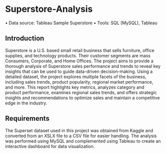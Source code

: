 # Superstore-Analysis
• Data source: Tableau Sample Superstore
• Tools: SQL (MySQL), Tableau

## Introduction
Superstore is a U.S. based small retail business that sells furniture, office supplies, and technology products. Their customer segments are mass Consumers, Corporate, and Home Offices. The project aims to provide a thorough analysis of Superstore sales performance and trends to reveal key insights that can be used to guide data-driven decision-making. Using a detailed dataset, the project explores multiple facets of the business, including sales trends, product popularity, regional market performance, and more. This report highlights key metrics, analyzes category and product performance, examines regional sales trends, and offers strategic insights and recommendations to optimize sales and maintain a competitive edge in the industry.

## Requirements
The Superset dataset used in this project was obtained from Kaggle and converted from an XSLX file to a CSV file for easier handling. The analysis was performed using MySQL and complemented using Tableau to create an interactive dashboard for data visualization.
